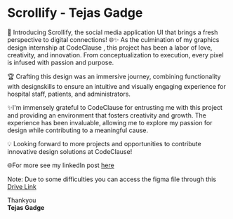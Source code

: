 # Scrollify - Tejas Gadge
🌟 Introducing Scrollify, the social media application UI that brings a fresh perspective to digital connections! 🌐✨ As the culmination of my graphics design internship at CodeClause , this project has been a labor of love, creativity, and innovation. From conceptualization to execution, every pixel is infused with passion and purpose.

🏆 Crafting this design was an immersive journey, combining functionality with designskills to ensure an intuitive and visually engaging experience for hospital staff, patients, and administrators.

✨I'm immensely grateful to CodeClause for entrusting me with this project and providing an environment that fosters creativity and growth. The experience has been invaluable, allowing me to explore my passion for design while contributing to a meaningful cause.

💡 Looking forward to more projects and opportunities to contribute innovative design solutions at CodeClause!

🌐For more see my linkedIn post <a href="https://www.linkedin.com/posts/tejas-gadge-8a395b258_scrollify-graphicdesign-uxdesign-activity-7130206723180539906-8VrD?utm_source=share&utm_medium=member_desktop">here</a>

Note: Due to some difficulties you can access the figma file through this <A href="https://drive.google.com/drive/folders/1T-lS_nnfesloYk4i5OTfc6hhwr-SPX8n?usp=drive_link"> Drive Link </A>

Thankyou<br>
<b>Tejas Gadge</b>

